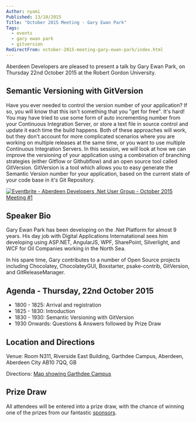 ```yaml
---
Author: nyami
Published: 13/10/2015
Title: "October 2015 Meeting - Gary Ewan Park"
Tags:
  - events
  - gary ewan park
  - gitversion
RedirectFrom: october-2015-meeting-gary-ewan-park/index.html
---
```


Aberdeen Developers are pleased to present a talk by Gary Ewan Park, on Thursday 22nd October 2015 at the Robert Gordon University.

## Semantic Versioning with GitVersion

Have you ever needed to control the version number of your application? If so, you will know that this isn't something that you "get for free". It's hard! You may have tried to use some form of auto incrementing number from your Continuous Integration Server, or store a text file in source control and update it each time the build happens. Both of these approaches will work, but they don't account for more complicated scenarios where you are working on multiple releases at the same time, or you want to use multiple Continuous Integration Servers. In this session, we will look at how we can improve the versioning of your application using a combination of branching strategies (either Gitflow or Githubflow) and an open source tool called GitVersion. GitVersion is a tool which allows you to easy generate the Semantic Version number for your application, based on the current state of your code base in it's Git Repository.

[![Eventbrite - Aberdeen Developers .Net User Group - October 2015 Meeting #1](https://www.eventbrite.com/custombutton?eid=11987778769)](https://www.eventbrite.com/e/aberdeen-developers-net-user-group-october-2015-meeting-tickets-18944026092?aff=blog)

## Speaker Bio

Gary Ewan Park has been developing on the .Net Platform for almost 9 years. His day job with Digital Applications Internatational sees him developing using ASP.NET, AngularJS, WPF, SharePoint, Silverlight, and WCF for Oil Companies working in the North Sea.

In his spare time, Gary contributes to a number of Open Source projects including Chocolatey, ChocolateyGUI, Boxstarter, psake-contrib, GitVersion, and GitReleaseManager.

## Agenda - Thursday,  22nd October 2015

* 1800 - 1825: Arrival and registration
* 1825 - 1830: Introduction
* 1830 - 1930: Semantic Versioning with GitVersion
* 1930 Onwards: Questions &amp; Answers followed by Prize Draw

## Location and Directions

Venue: Room N311, Riverside East Building, Garthdee Campus, Aberdeen, Aberdeen City AB10 7QQ, GB

Directions: [Map showing Garthdee Campus](https://maps.google.co.uk/maps?q=Faculty+of+Health+%26+Social+Care,+Garthdee+Campus,+Aberdeen,+Aberdeen+City+AB10+7QG,+GB&hl=en&ll=57.119317,-2.136133&spn=0.004165,0.012413&sll=57.746995,-4.687341&sspn=8.392957,25.422363&hq=Faculty+of+Health+%26+Social+Care,+Garthdee+Campus,&hnear=AB10+7QG,+United+Kingdom&t=m&z=17&iwloc=A)

## Prize Draw

All attendees will be entered into a prize draw, with the chance of winning one of the prizes from our fantastic [sponsors](https://www.aberdeendevelopers.co.uk/sponsors/).
